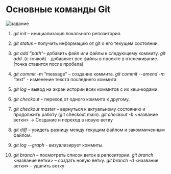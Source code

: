 # Основные команды Git 
![задание](Lesson2.jpg)

1. *git init* – инициализация локального репозитория.

2. *git status* – получить информацию от git о его текущем состоянии.

3. *git add “path”*– добавить файл или файлы к следующему коммиту.   *git add* .(с точкой) - добавляет все файлы в проекте в отслеживание. (точка ставится после пробела)

4. *git commit* -m “message” – создание коммита.
*git commit --amend -m* “text” - изменение текста последнего коммита


5. *git log* – вывод на экран истории всех коммитов с их хеш-кодами.

6. *git checkout* – переход от одного коммита к другому.

7. *git checkout master* – вернуться к актуальному состоянию и продолжить работу (git checkout main).
*git checkout -b* <название ветки> -> Создание и переход в новую ветку

8. *git diff* – увидеть разницу между текущим файлом и закоммиченным файлом.

9. *git log --graph* - визуализирует коммиты.

10. *git branch* – посмотреть список веток в репозитории.
*git branch* <название ветки> – создать новую ветку.
*git branch -d* <название ветки> – удалить ветку
